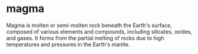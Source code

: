 # magma
Magma is molten or semi-molten rock beneath the Earth's surface, composed of various elements and compounds, including silicates, oxides, and gases. It forms from the partial melting of rocks due to high temperatures and pressures in the Earth's mantle.
